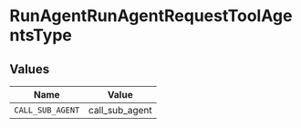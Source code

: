 # RunAgentRunAgentRequestToolAgentsType


## Values

| Name             | Value            |
| ---------------- | ---------------- |
| `CALL_SUB_AGENT` | call_sub_agent   |